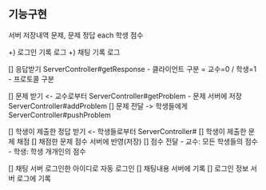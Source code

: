 ## 기능구현

서버 저장내역
문제, 문제 정답
each 학생 점수

+) 로그인 기록 로그
+) 채팅 기록 로그


[] 응답받기 ServerController#getResponse
    - 클라이언트 구분 = 교수=0 / 학생=1
    - 프로토콜 구분

[] 문제 받기 <- 교수로부터 ServerController#getProblem
    - 문제 서버에 저장 ServerController#addProblem
[] 문제 전달 -> 학생들에게 ServerController#pushProblem

[] 학생이 제출한 정답 받기 <- 학생들로부터 ServerController#
[] 학생이 제출한 문제 채점
[] 채점한 문제 점수 서버에 반영(저장)
[] 점수 전달
    - 교수: 모든 학생들의 점수
    - 학생: 학생 개개인의 점수

[] 채팅 서버 로그인한 아이디로 자동 로그인
[] 채팅내용 서버에 기록
[] 로그인 정보 서버 로그에 기록